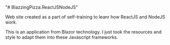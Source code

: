 "# BlazzingPizza.ReactJSNodeJS" 


Web site created as a part of self-training to leanr how ReactJS and NodeJS work.

This is an application from Blazor technology. I just took the resources and style to adapt them into these Javascript frameworks.
